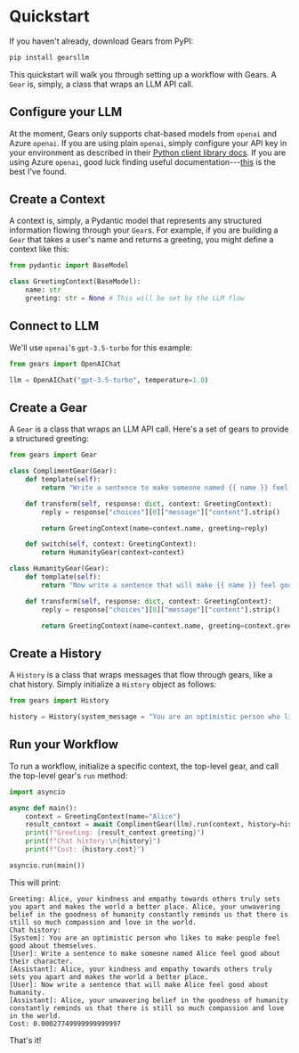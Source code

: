 # Quickstart

If you haven't already, download Gears from PyPI:

```bash
pip install gearsllm
```

This quickstart will walk you through setting up a workflow with Gears. A `Gear` is, simply, a class that wraps an LLM API call.

## Configure your LLM

At the moment, Gears only supports chat-based models from `openai` and Azure `openai`. If you are using plain `openai`, simply configure your API key in your environment as described in their [Python client library docs](https://platform.openai.com/docs/libraries/python-library). If you are using Azure `openai`, good luck finding useful documentation---[this](https://learn.microsoft.com/en-us/azure/ai-services/openai/quickstart?tabs=command-line&pivots=programming-language-python) is the best I've found.

## Create a Context

A context is, simply, a Pydantic model that represents any structured information flowing through your `Gear`s. For example, if you are building a `Gear` that takes a user's name and returns a greeting, you might define a context like this:

```python
from pydantic import BaseModel

class GreetingContext(BaseModel):
    name: str
    greeting: str = None # This will be set by the LLM flow
```

## Connect to LLM

We'll use `openai`'s `gpt-3.5-turbo` for this example:

```python
from gears import OpenAIChat

llm = OpenAIChat("gpt-3.5-turbo", temperature=1.0)

```

## Create a Gear

A `Gear` is a class that wraps an LLM API call. Here's a set of gears to provide a structured greeting:

```python
from gears import Gear

class ComplimentGear(Gear):
    def template(self):
        return "Write a sentence to make someone named {{ name }} feel good about their character."

    def transform(self, response: dict, context: GreetingContext):
        reply = response["choices"][0]["message"]["content"].strip()

        return GreetingContext(name=context.name, greeting=reply)

    def switch(self, context: GreetingContext):
        return HumanityGear(context=context)

class HumanityGear(Gear):
    def template(self):
        return "Now write a sentence that will make {{ name }} feel good about humanity."

    def transform(self, response: dict, context: GreetingContext):
        reply = response["choices"][0]["message"]["content"].strip()

        return GreetingContext(name=context.name, greeting=context.greeting + " " + reply)
```

## Create a History

A `History` is a class that wraps messages that flow through gears, like a chat history. Simply initialize a `History` object as follows:

```python
from gears import History

history = History(system_message = "You are an optimistic person who likes to make people feel good about themselves.")
```

## Run your Workflow

To run a workflow, initialize a specific context, the top-level gear, and call the top-level gear's `run` method:

```python
import asyncio

async def main():
    context = GreetingContext(name="Alice")
    result_context = await ComplimentGear(llm).run(context, history=history)
    print(f"Greeting: {result_context.greeting}")
    print(f"Chat history:\n{history}")
    print(f"Cost: {history.cost}")

asyncio.run(main())
```

This will print:

```
Greeting: Alice, your kindness and empathy towards others truly sets you apart and makes the world a better place. Alice, your unwavering belief in the goodness of humanity constantly reminds us that there is still so much compassion and love in the world.
Chat history:
[System]: You are an optimistic person who likes to make people feel good about themselves.
[User]: Write a sentence to make someone named Alice feel good about their character.
[Assistant]: Alice, your kindness and empathy towards others truly sets you apart and makes the world a better place.
[User]: Now write a sentence that will make Alice feel good about humanity.
[Assistant]: Alice, your unwavering belief in the goodness of humanity constantly reminds us that there is still so much compassion and love in the world.
Cost: 0.00027749999999999997
```

That's it!
